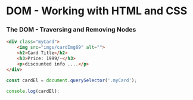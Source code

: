# DOM - Working with HTML and CSS



### The DOM - Traversing and Removing Nodes

```html
<div class="myCard">
	<img src="imgs/cardImg69" alt="">
	<h2>Card Title</h2>
	<h3>Price: 1999/-</h3>
	<p>discounted info ....</p>
</div>
```
```javascript
const cardEl = document.querySelector('.myCard');

console.log(cardEl);
``` 
<!--stackedit_data:
eyJoaXN0b3J5IjpbLTc1Njg4MTkzOSwtMTc2MDk4MjQ4NiwtMT
Q0OTQxNDQwNF19
-->
